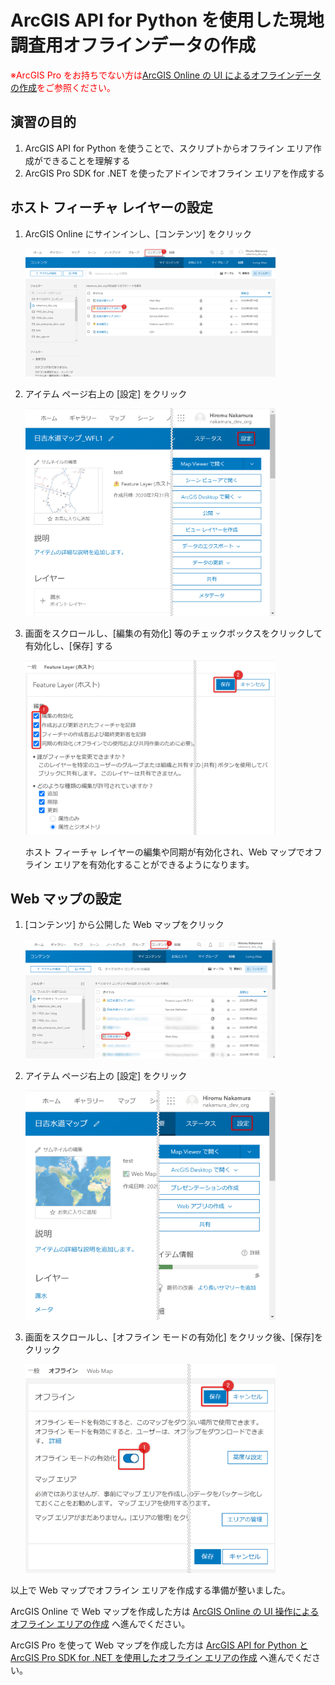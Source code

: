 # ArcGIS API for Python を使用した現地調査用オフラインデータの作成

<span style="color: red; ">※ArcGIS Pro をお持ちでない方は[ArcGIS Online の UI によるオフラインデータの作成](https://url)をご参照ください。</span>

## 演習の目的
1. ArcGIS API for Python を使うことで、スクリプトからオフライン エリア作成ができることを理解する
1. ArcGIS Pro SDK for .NET を使ったアドインでオフライン エリアを作成する

## ホスト フィーチャ レイヤーの設定

1. ArcGIS Online にサインインし、[コンテンツ] をクリック

   <img src="./img/host_fl_setting.png" width="400px">  

1. アイテム ページ右上の [設定] をクリック

   <img src="./img/host_fl_setting_2.png" width="400px">

1.  画面をスクロールし、[編集の有効化] 等のチェックボックスをクリックして有効化し、[保存] する

    <img src="./img/host_fl_setting_3.png" width="400px">

    ホスト フィーチャ レイヤーの編集や同期が有効化され、Web マップでオフライン エリアを有効化することができるようになります。


## Web マップの設定

1. [コンテンツ] から公開した Web マップをクリック

   <img src="./img/web_map_setting.png" width="400px">

1. アイテム ページ右上の [設定] をクリック

   <img src="./img/web_map_setting_2.png" width="400px">

1. 画面をスクロールし、[オフライン モードの有効化] をクリック後、[保存]をクリック

   <img src="./img/web_map_setting_3.png" width="400px">


以上で Web マップでオフライン エリアを作成する準備が整いました。

ArcGIS Online で Web マップを作成した方は [ArcGIS Online の UI 操作によるオフライン エリアの作成](offline_area_agol.md) へ進んでください。

ArcGIS Pro を使って Web マップを作成した方は [ArcGIS API for Python と ArcGIS Pro SDK for .NET を使用したオフライン エリアの作成](offline_area_python_prosdk.md) へ進んでください。
